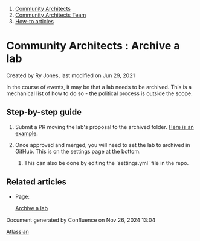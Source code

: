 1. [Community Architects](index.html)
2. [Community Architects Team](Community-Architects-Team_20545564.html)
3. [How-to articles](How-to-articles_20560809.html)

# Community Architects : Archive a lab

Created by Ry Jones, last modified on Jun 29, 2021

In the course of events, it may be that a lab needs to be archived. This is a mechanical list of how to do so - the political process is outside the scope.

## Step-by-step guide

1. Submit a PR moving the lab's proposal to the archived folder. [Here is an example](https://github.com/hyperledger-labs/hyperledger-labs.github.io/pull/151/files).
2. Once approved and merged, you will need to set the lab to archived in GitHub. This is on the settings page at the bottom.
   
   1. This can also be done by editing the \`settings.yml\` file in the repo.

## Related articles

- Page:
  
  [Archive a lab](/wiki/spaces/CA/pages/20549014/Archive+a+lab)

Document generated by Confluence on Nov 26, 2024 13:04

[Atlassian](http://www.atlassian.com/)
